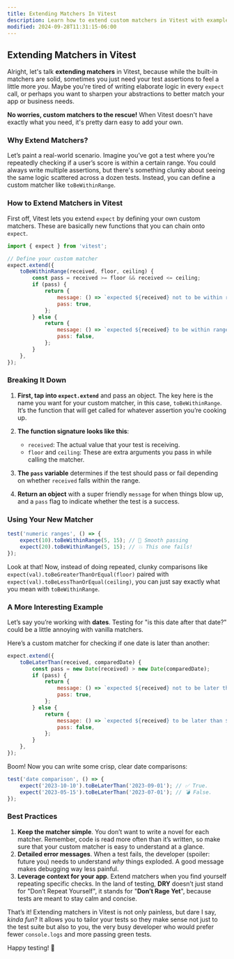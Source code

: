 ```yaml
---
title: Extending Matchers In Vitest
description: Learn how to extend custom matchers in Vitest with examples.
modified: 2024-09-28T11:31:15-06:00
---
```


## Extending Matchers in Vitest

Alright, let's talk **extending matchers** in Vitest, because while the built-in matchers are solid, sometimes you just need your test assertions to feel a little more *you*. Maybe you're tired of writing elaborate logic in every `expect` call, or perhaps you want to sharpen your abstractions to better match your app or business needs.

**No worries, custom matchers to the rescue!** When Vitest doesn't have exactly what you need, it's pretty darn easy to add your own.

### Why Extend Matchers?

Let’s paint a real-world scenario. Imagine you’ve got a test where you’re repeatedly checking if a user’s score is within a certain range. You could always write multiple assertions, but there's something clunky about seeing the same logic scattered across a dozen tests. Instead, you can define a custom matcher like `toBeWithinRange`.

### How to Extend Matchers in Vitest

First off, Vitest lets you extend `expect` by defining your own custom matchers. These are basically new functions that you can chain onto `expect`.

```js
import { expect } from 'vitest';

// Define your custom matcher
expect.extend({
	toBeWithinRange(received, floor, ceiling) {
		const pass = received >= floor && received <= ceiling;
		if (pass) {
			return {
				message: () => `expected ${received} not to be within range ${floor} - ${ceiling}`,
				pass: true,
			};
		} else {
			return {
				message: () => `expected ${received} to be within range ${floor} - ${ceiling}`,
				pass: false,
			};
		}
	},
});
```

### Breaking It Down

1. **First, tap into `expect.extend`** and pass an object. The key here is the name you want for your custom matcher, in this case, `toBeWithinRange`. It’s the function that will get called for whatever assertion you’re cooking up.

2. **The function signature looks like this**:

   - `received`: The actual value that your test is receiving.
   - `floor` and `ceiling`: These are extra arguments you pass in while calling the matcher.

3. **The `pass` variable** determines if the test should pass or fail depending on whether `received` falls within the range.

4. **Return an object** with a super friendly `message` for when things blow up, and a `pass` flag to indicate whether the test is a success.

### Using Your New Matcher

```js
test('numeric ranges', () => {
	expect(10).toBeWithinRange(5, 15); // 🤌 Smooth passing
	expect(20).toBeWithinRange(5, 15); // 💥 This one fails!
});
```

Look at that! Now, instead of doing repeated, clunky comparisons like `expect(val).toBeGreaterThanOrEqual(floor)` paired with `expect(val).toBeLessThanOrEqual(ceiling)`, you can just say exactly what you mean with `toBeWithinRange`.

### A More Interesting Example

Let’s say you’re working with **dates**. Testing for "is this date after that date?" could be a little annoying with vanilla matchers.

Here’s a custom matcher for checking if one date is later than another:

```js
expect.extend({
	toBeLaterThan(received, comparedDate) {
		const pass = new Date(received) > new Date(comparedDate);
		if (pass) {
			return {
				message: () => `expected ${received} not to be later than ${comparedDate}`,
				pass: true,
			};
		} else {
			return {
				message: () => `expected ${received} to be later than ${comparedDate}`,
				pass: false,
			};
		}
	},
});
```

Boom! Now you can write some crisp, clear date comparisons:

```js
test('date comparison', () => {
	expect('2023-10-10').toBeLaterThan('2023-09-01'); // ✅ True.
	expect('2023-05-15').toBeLaterThan('2023-07-01'); // 💣 False.
});
```

### Best Practices

1. **Keep the matcher simple**. You don’t want to write a novel for each matcher. Remember, code is read more often than it’s written, so make sure that your custom matcher is easy to understand at a glance.
2. **Detailed error messages**. When a test fails, the developer (spoiler: future you) needs to understand *why* things exploded. A good message makes debugging way less painful.
3. **Leverage context for your app**. Extend matchers when you find yourself repeating specific checks. In the land of testing, **DRY** doesn’t just stand for "Don’t Repeat Yourself", it stands for "**Don’t Rage Yet**", because tests are meant to stay calm and concise.

That’s it! Extending matchers in Vitest is not only painless, but dare I say, *kinda fun*? It allows you to tailor your tests so they make sense not just to the test suite but also to you, the very busy developer who would prefer fewer `console.logs` and more passing green tests.

Happy testing! 🎉

```ts
```

